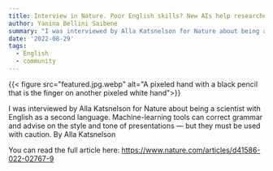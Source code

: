 ```yaml
---
title: Interview in Nature. Poor English skills? New AIs help researchers to write better
author: Yanina Bellini Saibene
summary: "I was interviewed by Alla Katsnelson for Nature about being a scientist with English as a second language. Machine-learning tools can correct grammar and advise on the style and tone of presentations — but they must be used with caution."
date: '2022-08-29'
tags:
  - English
  - community
---
```



{{< figure src="featured.jpg.webp" alt="A pixeled hand with a black pencil that is the finger on another pixeled white hand">}}


I was interviewed by Alla Katsnelson for Nature about being a scientist with English as a second language. Machine-learning tools can correct grammar and advise on the style and tone of presentations — but they must be used with caution.
By Alla Katsnelson

You can read the full article here: https://www.nature.com/articles/d41586-022-02767-9